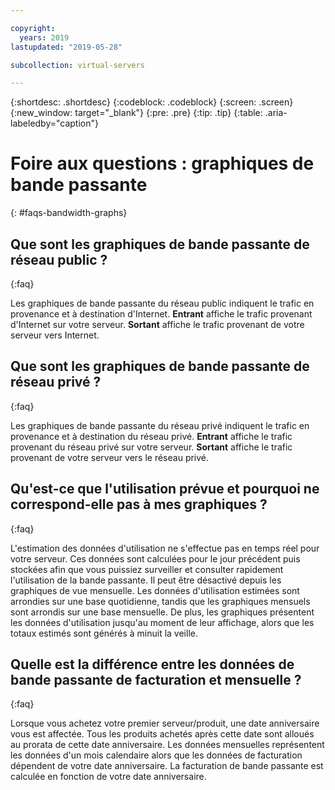```yaml
---

copyright:
  years: 2019
lastupdated: "2019-05-28"

subcollection: virtual-servers

---
```


{:shortdesc: .shortdesc}
{:codeblock: .codeblock}
{:screen: .screen}
{:new_window: target="_blank"}
{:pre: .pre}
{:tip: .tip}
{:table: .aria-labeledby="caption"}

# Foire aux questions : graphiques de bande passante 
{: #faqs-bandwidth-graphs}

## Que sont les graphiques de bande passante de réseau public ? 
{:faq}

Les graphiques de bande passante du réseau public indiquent le trafic en provenance et à destination d'Internet. **Entrant** affiche le trafic provenant d'Internet sur votre serveur. **Sortant** affiche le trafic provenant de votre serveur vers Internet.

## Que sont les graphiques de bande passante de réseau privé ? 
{:faq}

Les graphiques de bande passante du réseau privé indiquent le trafic en provenance et à destination du réseau privé. **Entrant** affiche le trafic provenant du réseau privé sur votre serveur. **Sortant** affiche le trafic provenant de votre serveur vers le réseau privé.

## Qu'est-ce que l'utilisation prévue et pourquoi ne correspond-elle pas à mes graphiques ?
{:faq}

L'estimation des données d'utilisation ne s'effectue pas en temps réel pour votre serveur. Ces données sont calculées pour le jour précédent puis stockées afin que vous puissiez surveiller et consulter rapidement l'utilisation de la bande passante. Il peut être désactivé depuis les graphiques de vue mensuelle. Les données d'utilisation estimées sont arrondies sur une base quotidienne, tandis que les graphiques mensuels sont arrondis sur une base mensuelle. De plus, les graphiques présentent les données d'utilisation jusqu'au moment de leur affichage, alors que les totaux estimés sont générés à minuit la veille.

## Quelle est la différence entre les données de bande passante de facturation et mensuelle ?
{:faq}

Lorsque vous achetez votre premier serveur/produit, une date anniversaire vous est affectée. Tous les produits achetés après cette date sont alloués au prorata de cette date anniversaire. Les données mensuelles représentent les données d'un mois calendaire alors que les données de facturation dépendent de votre date anniversaire. La facturation de bande passante est calculée en fonction de votre date anniversaire.
